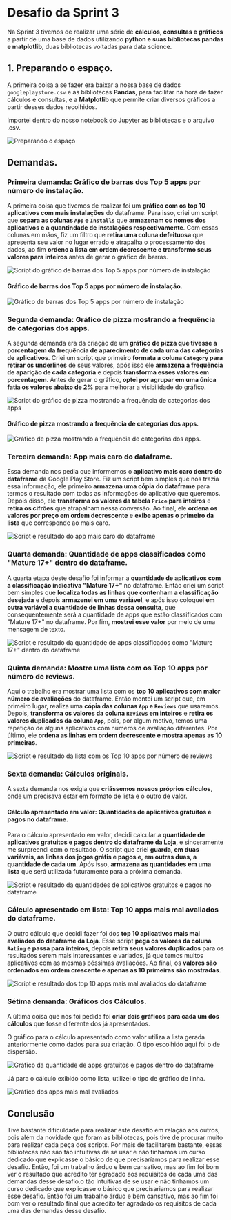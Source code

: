 # Desafio da Sprint 3
Na Sprint 3 tivemos de realizar uma série de **cálculos, consultas e gráficos** a partir de uma base de dados utilizando **python e suas bibliotecas pandas e matplotlib**, duas bibliotecas voltadas para data science.

## 1. Preparando o espaço.
A primeira coisa a se fazer era baixar a nossa base de dados ```googleplaystore.csv``` e as bibliotecas **Pandas**, para facilitar na hora de fazer cálculos e consultas, e a **Matplotlib** que permite criar diversos gráficos a partir desses dados recolhidos.

Importei dentro do nosso notebook do Jupyter as bibliotecas e o arquivo .csv.

![Preparando o espaço](../evidencias/desafio-importando_bibliotecas_e_lendo_dataframe.png)

## Demandas.

### Primeira demanda: Gráfico de barras dos Top 5 apps por número de instalação.
A primeira coisa que tivemos de realizar foi um **gráfico com os top 10 aplicativos com mais instalações** do dataframe.
Para isso, criei um script que **separa as colunas ```App``` e ```Installs```** que **armazenam os nomes dos aplicativos e a quantindade de instalações respectivamente**. Com essas colunas em mãos, fiz um filtro que **retira uma coluna defeituosa** que apresenta seu valor no lugar errado e atrapalha o processamento dos dados, ao fim **ordeno a lista em ordem decrescente e transformo seus valores para inteiros** antes de gerar o gráfico de barras.

![Script do gráfico de barras dos Top 5 apps por número de instalação](../evidencias/desafio-demanda1.png)

#### Gráfico de barras dos Top 5 apps por número de instalação.

![Gráfico de barras dos Top 5 apps por número de instalação](../evidencias/grafico_top5_instalados.png)

### Segunda demanda: Gráfico de pizza mostrando a frequência de categorias dos apps.
A segunda demanda era da criação de um **gráfico de pizza que tivesse a porcentagem da frequência de aparecimento de cada uma das categorias de aplicativos**.
Criei um script que primeiro **formata a coluna ```Category``` para retirar os underlines** de seus valores, após isso ele **armazena a frequência de aparição de cada categoria** e depois **transforma esses valores em porcentagem**. Antes de gerar o gráfico, **optei por agrupar em uma única fatia os valores abaixo de 2%** para melhorar a visibilidade do gráfico.

![Script do gráfico de pizza mostrando a frequência de categorias dos apps](../evidencias/desafio-demanda2.png)

#### Gráfico de pizza mostrando a frequência de categorias dos apps.

![Gráfico de pizza mostrando a frequência de categorias dos apps.](../evidencias/grafico_frequencia_categorias.png)

### Terceira demanda: App mais caro do dataframe.
Essa demanda nos pedia que informemos o **aplicativo mais caro dentro do dataframe** da Google Play Store.
Fiz um script bem simples que nos trazia essa informação, ele primeiro **armazena uma cópia do dataframe** para termos o resultado com todas as informações do aplicativo que queremos. Depois disso, ele **transforma os valores da tabela ```Price``` para inteiros** e **retira os cifrões** que atrapalham nessa conversão. Ao final, ele **ordena os valores por preço em ordem decrescente** e **exibe apenas o primeiro da lista** que corresponde ao mais caro.

![Script e resultado do app mais caro do dataframe](../evidencias/desafio-demanda3.png)

### Quarta demanda: Quantidade de apps classificados como "Mature 17+" dentro do dataframe.
A quarta etapa deste desafio foi informar a **quantidade de aplicativos com a classificação indicativa "Mature 17+"** no dataframe.
Então criei um script bem simples que **localiza todas as linhas que contenham a classificação desejada** e depois **armazenei em uma variável**, e após isso coloquei **em outra variável a quantidade de linhas dessa consulta**, que consequentemente será a quantidade de apps que estão classificados com "Mature 17+" no dataframe. Por fim, **mostrei esse valor** por meio de uma mensagem de texto.

![Script e resultado da quantidade de apps classificados como "Mature 17+" dentro do dataframe](../evidencias/desafio-demanda4.png)

### Quinta demanda: Mostre uma lista com os Top 10 apps por número de reviews.
Aqui o trabalho era mostrar uma lista com os **top 10 aplicativos com maior número de avaliações** do dataframe.
Então montei um script que, em primeiro lugar, realiza uma **cópia das colunas ```App``` e ```Reviews```** que usaremos. Depois, **transforma os valores da coluna ```Reviews``` em inteiros** e **retira os valores duplicados da coluna ```App```**, pois, por algum motivo, temos uma repetição de alguns aplicativos com números de avaliação diferentes. Por último, ele **ordena as linhas em ordem decrescente e mostra apenas as 10 primeiras**.

![Script e resultado da lista com os Top 10 apps por número de reviews](../evidencias/desafio-demanda5.png)

### Sexta demanda: Cálculos originais.
A sexta demanda nos exigia que **criássemos nossos próprios cálculos**, onde um precisava estar em formato de lista e o outro de valor.

#### Cálculo apresentado em valor: Quantidades de aplicativos gratuitos e pagos no dataframe.
Para o cálculo apresentado em valor, decidi calcular a **quantidade de aplicativos gratuitos e pagos dentro do dataframe da Loja**, e sinceramente me surpreendi com o resultado.
O script que criei **guarda, em duas variáveis, as linhas dos jogos grátis e pagos e, em outras duas, a quantidade de cada um**. Após isso, **armazena as quantidades em uma lista** que será utilizada futuramente para a próxima demanda.

![Script e resultado da quantidades de aplicativos gratuitos e pagos no dataframe](../evidencias/desafio-demanda6.1.png)

### Cálculo apresentado em lista: Top 10 apps mais mal avaliados do dataframe.
O outro cálculo que decidi fazer foi dos **top 10 aplicativos mais mal avaliados do dataframe da Loja**.
Esse script **pega os valores da coluna ```Rating``` e passa para inteiros**, depois **retira seus valores duplicados** para os resultados serem mais interessantes e variados, já que temos muitos aplicativos com as mesmas péssimas avaliações. Ao final, os **valores são ordenados em ordem crescente e apenas as 10 primeiras são mostradas**.

![Script e resultado dos top 10 apps mais mal avaliados do dataframe](../evidencias/desafio-demanda6.2.png)

### Sétima demanda: Gráficos dos Cálculos.
A última coisa que nos foi pedida foi **criar dois gráficos para cada um dos cálculos** que fosse diferente dos já apresentados.

O gráfico para o cálculo apresentado como valor utiliza a lista gerada anteriormente como dados para sua criação. O tipo escolhido aqui foi o de dispersão.

![Gráfico da quantidade de apps gratuitos e pagos dentro do dataframe](../evidencias/grafico_quant_apps_pagos_e_gratuitos.png)

Já para o cálculo exibido como lista, utilizei o tipo de gráfico de linha.

![Gráfico dos apps mais mal avaliados](../evidencias/grafico_top10_mais_mal_avaliados.png)

## Conclusão
Tive bastante dificuldade para realizar este desafio em relação aos outros, pois além da novidade que foram as bibliotecas, pois tive de procurar muito para realizar cada peça dos scripts. Por mais de facilitarem bastante, essas bibliotecas não são tão intuitivas de se usar e não tínhamos um curso dedicado que explicasse o básico de que precisaríamos para realizar esse desafio. Então, foi um trabalho árduo e bem cansativo, mas ao fim foi bom ver o resultado que acredito ter agradado aos requisitos de cada uma das demandas desse desafio.o tão intuítivas de se usar e não tinhamos um curso dedicado que explicasse o básico que precisariamos para realizar esse desafio. Então foi um trabalho árduo e bem cansativo, mas ao fim foi bom ver o resultado final que acredito ter agradado os requisitos de cada uma das demandas desse desafio.
